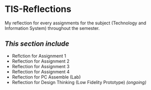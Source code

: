 # TIS-Reflections
My reflection for every assignments for the subject (Technology and Information System) throughout the semester.

## <i>This section include</i>
* Reflction for Assignment 1 
* Reflection for Assignment 2 
* Reflection for Assignment 3 
* Reflection for Assignment 4 
* Reflection for PC Assemble (Lab)
* Reflection for Design Thinking (Low Fidelity Prototype) <i> (ongoing) </i>
